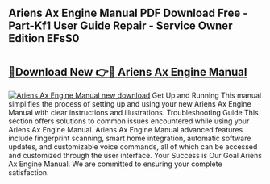 ## Ariens Ax Engine Manual PDF Download Free - Part-Kf1 User Guide Repair - Service Owner Edition EFsS0

# <h2><a href="http://bc26623.oget.top/?id=Ariens+Ax+Engine+Manual">🔗Download New 👉🔴 Ariens Ax Engine Manual</a></h2>

[![Ariens Ax Engine Manual new download](https://i.imgur.com/5g1atiW.png)](http://bc26623.oget.top/?id=Ariens+Ax+Engine+Manual)
Get Up and Running This manual simplifies the process of setting up and using your new Ariens Ax Engine Manual with clear instructions and illustrations. Troubleshooting Guide This section offers solutions to common issues encountered while using your Ariens Ax Engine Manual. Ariens Ax Engine Manual advanced features include fingerprint scanning, smart home integration, automatic software updates, and customizable voice commands, all of which can be accessed and customized through the user interface. Your Success is Our Goal Ariens Ax Engine Manual. We are committed to ensuring your complete satisfaction.
